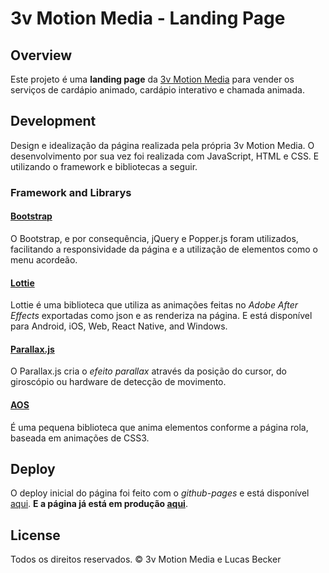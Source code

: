 # 3v Motion Media - Landing Page

## Overview
Este projeto é uma **landing page** da [3v Motion Media](https://3vmotion.com) para vender os serviços de cardápio animado, cardápio interativo e chamada animada. 

## Development
Design e idealização da página realizada pela própria 3v Motion Media. O desenvolvimento por sua vez foi realizada com JavaScript, HTML e CSS. E utilizando o framework e bibliotecas a seguir.

### Framework and Librarys
#### [Bootstrap](https://getbootstrap.com.br/)
O Bootstrap, e por consequência, jQuery e Popper.js foram utilizados, facilitando a responsividade da página e a utilização de elementos como o menu acordeão.

#### [Lottie](https://airbnb.design/lottie/)
Lottie é uma biblioteca que utiliza as animações feitas no *Adobe After Effects* exportadas como json e as renderiza na página. E está disponível para Android, iOS, Web, React Native, and Windows.

#### [Parallax.js](https://matthew.wagerfield.com/parallax/)
O Parallax.js cria o *efeito parallax* através da posição do cursor, do giroscópio ou hardware de detecção de movimento. 
#### [AOS](https://michalsnik.github.io/aos/)
É uma pequena biblioteca que anima elementos conforme a página rola, baseada em animações de CSS3.

## Deploy

O deploy inicial do página foi feito com o *github-pages* e está disponível [aqui](https://lucasbecker.github.io/3v-motion-media/). **E a página já está em produção [aqui](https://3vmotion.com/cardapio/)**.

## License

Todos os direitos reservados. © 3v Motion Media e Lucas Becker
